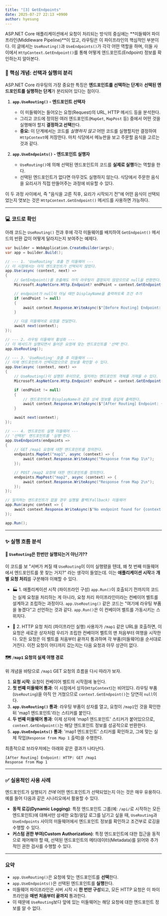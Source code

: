 ```yaml
---
title: "[3] GetEndpoints"
date: 2025-07-27 22:13 +0900
author: hyesung
---
```

ASP.NET Core 애플리케이션에서 요청이 처리되는 방식의 중심에는 **미들웨어 파이프라인(Middleware Pipeline)**이 있고, 라우팅은 이 파이프라인의 핵심적인 부분이다. 이 글에서는  `UseRouting()`과 `UseEndpoints()`가 각각 어떤 역할을 하며, 이들 사이에서 `HttpContext.GetEndpoint()`를 통해 어떻게 엔드포인트(Endpoint) 정보를 확인하는지 알아본다.

### 🤔 핵심 개념: 선택과 실행의 분리

ASP.NET Core 라우팅의 가장 중요한 특징은 **엔드포인트를 선택하는 단계**와 **선택된 엔드포인트를 실행하는 단계**가 분리되어 있다는 점이다.

1. **`app.UseRouting()` - 엔드포인트 선택자**
    
    - 이 미들웨어는 들어오는 요청(Request)의 URL, HTTP 메서드 등을 분석한다.
    - 그리고 코드에 정의된 여러 엔드포인트(`MapGet`, `MapPost` 등) 중에서 어떤 것을 실행해야 할지 **결정하고 선택**한다.
    - **중요:** 이 단계에서는 코드를 _실행하지 않고_ 어떤 코드를 실행할지만 결정하여 `HttpContext`에 저장한다. 마치 식당에서 메뉴판을 보고 주문할 음식을 고르는 것과 같다.
        
2. **`app.UseEndpoints()` - 엔드포인트 실행자**
    
    - `UseRouting()`에 의해 선택된 엔드포인트의 코드를 **실제로 실행**하는 역할을 한다.
    - 선택된 엔드포인트가 없다면 아무것도 실행하지 않는다. 식당에서 주문한 음식을 요리사가 직접 만들어주는 과정에 비유할 수 있다.

이 두 과정 사이에서, 즉 "음식을 고른 직후, 요리가 시작되기 전"에 어떤 음식이 선택되었는지 엿보는 것은 `HttpContext.GetEndpoint()` 메서드를 사용하면 가능하다.

---

### 💻 코드로 확인

아래 코드는 `UseRouting()` 전과 후에 각각 미들웨어를 배치하여 `GetEndpoint()` 메서드의 반환 값이 어떻게 달라지는지 보여주는 예제다.

```csharp
var builder = WebApplication.CreateBuilder(args);
var app = builder.Build();

// --- 1. 'UseRouting' 호출 전 미들웨어 ---
// 이 시점에서는 아직 엔드포인트가 선택되지 않았다.
app.Use(async (context, next) =>
{
    // GetEndpoint()를 호출해도 아직 라우팅이 결정되지 않았으므로 null을 반환한다.
    Microsoft.AspNetCore.Http.Endpoint? endPoint = context.GetEndpoint();

    // endpoint가 null이 아닐 때만 DisplayName을 출력하도록 조건 추가
    if (endPoint != null)
    {
        await context.Response.WriteAsync($"[Before Routing] Endpoint: {endPoint.DisplayName}\n");
    }

    // 다음 미들웨어로 요청을 전달한다.
    await next(context);
});

// --- 2. 라우팅 미들웨어 활성화 ---
// 이 메서드가 실행되면서 들어온 요청에 맞는 엔드포인트를 '선택'한다.
app.UseRouting();

// --- 3. 'UseRouting' 호출 후 미들웨어 ---
// 이제 엔드포인트가 선택되었으므로 정보를 확인할 수 있다.
app.Use(async (context, next) =>
{
    // UseRouting()이 실행된 후이므로, 일치하는 엔드포인트 객체를 가져올 수 있다.
    Microsoft.AspNetCore.Http.Endpoint? endPoint = context.GetEndpoint();

    if (endPoint != null)
    {
        // 엔드포인트의 DisplayName과 같은 상세 정보를 응답에 출력한다.
        await context.Response.WriteAsync($"[After Routing] Endpoint: {endPoint.DisplayName}\n");
    }

    await next(context);
});

// --- 4. 엔드포인트 실행 미들웨어 ---
// '선택된' 엔드포인트를 '실행'한다.
app.UseEndpoints(endpoints =>
{
    // GET /map1 요청에 대한 엔드포인트를 정의한다.
    endpoints.MapGet("map1", async (context) => {
        await context.Response.WriteAsync("Response from Map 1\n");
    });

    // POST /map2 요청에 대한 엔드포인트를 정의한다.
    endpoints.MapPost("map2", async (context) => {
        await context.Response.WriteAsync("Response from Map 2\n");
    });
});

// 일치하는 엔드포인트가 없을 경우 실행될 폴백(Fallback) 미들웨어
app.Run(async context => {
    await context.Response.WriteAsync($"No endpoint found for {context.Request.Path}\n");
});

app.Run();
```

---

### ✨ 실행 흐름 분석

#### 🤔 `UseRouting`은 한번만 실행되는거 아닌가??

이 코드를 보 "서버가 켜질 때 `UseRouting`이 이미 실행됐을 텐데, 왜 첫 번째 미들웨어에서 엔드포인트를 못 찾는 거지?" 라는 생각이 들었는데. 이는 **애플리케이션 시작**과 **개별 요청 처리**를 구분해야 이해할 수 있다.

- 🏭 1. 애플리케이션 시작 (파이프라인 구성)
  `app.Run()`이 호출되기 전까지의 코드는 실제 요청을 처리하는 게 아니라, 요청 처리 파이프라인이라는 컨베이어 벨트를 설계하고 조립하는 과정이다. `app.UseRouting()` 같은 코드는 "여기에 라우팅 부품을 놓겠다"고 선언하는 것과 같다. `app.Run()`은 이 컨베이어 벨트를 가동시키는 스위치다.
    
- 🚗 2. HTTP 요청 처리 (파이프라인 실행)
  사용자가 `/map1` 같은 URL을 호출하면, 이 요청은 새로운 상자처럼 우리가 조립한 컨베이어 벨트의 맨 처음부터 여행을 시작한다. 모든 요청은 이 벨트를 처음부터 끝까지 통과하며 각 부품(미들웨어)을 순서대로 거친다. 이전 요청이 어디까지 갔는지는 다음 요청과 아무 상관이 없다.
    

#### 🗺️ `/map1` 요청의 실제 여행 경로

위 개념을 바탕으로 `/map1` GET 요청의 흐름을 다시 따라가 보자.

1. **요청 시작**: 요청이 컨베이어 벨트의 시작점에 놓인다.
2. **첫 번째 미들웨어 통과**: 이 시점에서 상자(`HttpContext`)는 비어있다. 라우팅 부품(`UseRouting`)을 아직 안 거쳤으므로 `context.GetEndpoint()`는 당연히 `null`이다.
3. **`app.UseRouting()` 통과**: 라우팅 부품이 상자를 열고, 요청이 `/map1`인 것을 확인한 뒤 'map1 엔드포인트'라는 스티커를 붙인다.
4. **두 번째 미들웨어 통과**: 이제 상자에 'map1 엔드포인트' 스티커가 붙어있으므로, `context.GetEndpoint()`는 해당 엔드포인트 정보를 성공적으로 반환한다.
5. **`app.UseEndpoints()` 통과**: 'map1 엔드포인트' 스티커를 확인하고, 그에 맞는 실제 작업(`Response from Map 1` 출력)을 수행한다.

최종적으로 브라우저에는 아래와 같은 결과가 나타난다.

```
[After Routing] Endpoint: HTTP: GET /map1
Response from Map 1
```

---

### ✅ 실용적인 사용 사례

엔드포인트가 실행되기 _전에_ 어떤 엔드포인트가 선택되었는지 아는 것은 매우 유용하다. 예를 들어 다음과 같은 시나리오에서 활용할 수 있다.

- **동적 로깅(Dynamic Logging)**: 특정 엔드포인트 그룹(예: `/api/`로 시작하는 모든 엔드포인트)에 대해서만 상세한 요청/응답 로그를 남기고 싶을 때, `UseRouting`과 `UseEndpoints` 사이의 미들웨어에서 엔드포인트 정보를 확인하고 조건부로 로깅을 수행할 수 있다.
- **커스텀 권한 부여(Custom Authorization)**: 특정 엔드포인트에 대한 접근을 동적으로 제어해야 할 때, 선택된 엔드포인트의 메타데이터(Metadata)를 읽어와 추가적인 권한 검사를 수행할 수 있다.
    

---

### 요약

- `app.UseRouting()`은 요청에 맞는 엔드포인트를 **선택**한다.
- `app.UseEndpoints()`은 선택된 엔드포인트를 **실행**한다.
- 미들웨어 파이프라인은 서버 시작 시 **한 번만 구성**되고, 모든 HTTP 요청은 이 파이프라인을 **매번 처음부터 끝까지** 통과한다.
- 이 때문에 `UseRouting`보다 앞에 있는 미들웨어는 해당 요청에 대한 엔드포인트 정보를 알 수 없다.